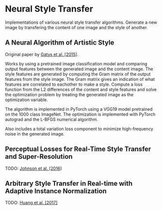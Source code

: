 # Neural Style Transfer

Implementations of various neural style transfer algorithms. Generate a new image by transfering the content of one image and the style of another.

## A Neural Algorithm of Artistic Style

Original paper by [Gatys et al. \[2015\]](https://arxiv.org/abs/1508.06576).

Works by using a pretrained image classification model and comparing output features between the generated image and the content image. The style features are generated by computing the Gram matrix of the output features from the style image. The Gram matrix gives an indication of what features are correlated to eachother to make a style.
Compute a loss function from the L2 differences of the content and style features and solve the optimization problem by treating the generated image as the optimization variable.

The algorithm is implemented in PyTorch using a VGG19 model pretrained on the 1000 class ImageNet. The optimization is implemented with PyTorch autograd and the L-BFGS numerical algorithm.

Also includes a total variation loss component to minimize high-frequency noise in the generated image.

## Perceptual Losses for Real-Time Style Transfer and Super-Resolution

TODO: [Johnson et al. \[2016\]](https://arxiv.org/abs/1603.08155)

## Arbitrary Style Transfer in Real-time with Adaptive Instance Normalization

TODO: [Huang et al. \[2017\]](https://arxiv.org/abs/1703.06868)

